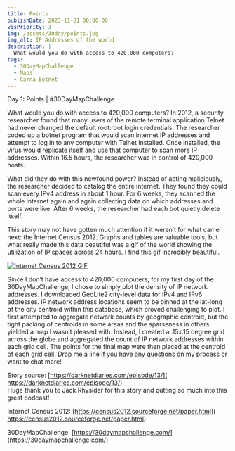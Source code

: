```yaml
---
title: Points
publishDate: 2023-11-01 00:00:00
visPriority: 3
img: /assets/30day/points.jpg
img_alt: IP Addresses of the world
description: |
  What would you do with access to 420,000 computers?
tags:
  - 30DayMapChallenge
  - Maps
  - Carna Botnet
---
```


Day 1: Points | #30DayMapChallenge

What would you do with access to 420,000 computers?  In 2012, a security researcher found that many users of the remote terminal application Telnet had never changed the default root:root login credentials.  The researcher coded up a botnet program that would scan internet IP addresses and attempt to log in to any computer with Telnet installed.  Once installed, the virus would replicate itself and use that computer to scan more IP addresses.  Within 16.5 hours, the researcher was in control of 420,000 hosts.

What did they do with this newfound power?  Instead of acting maliciously, the researcher decided to catalog the entire internet.  They found they could scan every IPv4 address in about 1 hour.  For 6 weeks, they scanned the whole internet again and again collecting data on which addresses and ports were live.  After 6 weeks, the researcher had each bot quietly delete itself.  

This story may not have gotten much attention if it weren’t for what came next:  the Internet Census 2012.  Graphs and tables are valuable tools, but what really made this data beautiful was a gif of the world showing the utilization of IP spaces across 24 hours.  I find this gif incredibly beautiful.  

[![Internet Census 2012 GIF](/assets/30day/IC2012.gif)](/assets/30day/IC2012.gif)

Since I don’t have access to 420,000 computers, for my first day of the 30DayMapChallenge, I chose to simply plot the density of IP network addresses.  I downloaded GeoLite2 city-level data for IPv4 and IPv6 addresses.  IP network address locations seem to be binned at the lat-long of the city centroid within this database, which proved challenging to plot.  I first attempted to aggregate network counts by geographic centroid, but the tight packing of centroids in some areas and the sparseness in others yielded a map I wasn’t pleased with.  Instead, I created a .15x.15 degree grid across the globe and aggregated the count of IP network addresses within each grid cell.  The points for the final map were then placed at the centroid of each grid cell.
Drop me a line if you have any questions on my process or want to chat more!

Story source:  [https://darknetdiaries.com/episode/13/]( https://darknetdiaries.com/episode/13/)  
Huge thank you to Jack Rhysider for this story and putting so much into this great podcast!

Internet Census 2012:  [https://census2012.sourceforge.net/paper.html]( https://census2012.sourceforge.net/paper.html)

30DayMapChallenge:  [https://30daymapchallenge.com/](https://30daymapchallenge.com/)
